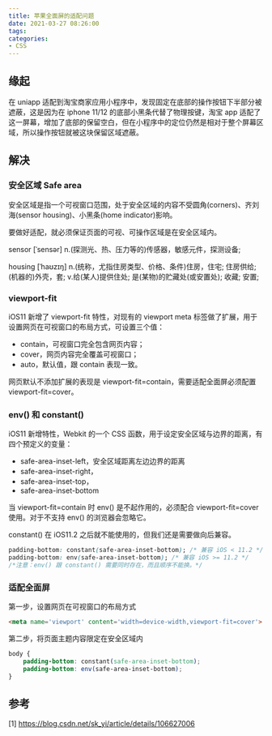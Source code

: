 ```yaml
---
title: 苹果全面屏的适配问题
date: 2021-03-27 08:26:00
tags:
categories:
- CSS
---
```


## 缘起
在 uniapp 适配到淘宝商家应用小程序中，发现固定在底部的操作按钮下半部分被遮蔽，这是因为在 iphone 11/12 的底部小黑条代替了物理按键，淘宝 app 适配了这一屏幕，增加了底部的保留空白，但在小程序中的定位仍然是相对于整个屏幕区域，所以操作按钮就被这块保留区域遮蔽。

## 解决
### 安全区域 Safe area
安全区域是指一个可视窗口范围，处于安全区域的内容不受圆角(corners)、齐刘海(sensor housing)、小黑条(home indicator)影响。

要做好适配，就必须保证页面的可视、可操作区域是在安全区域内。

sensor \[ˈsensər]
n.(探测光、热、压力等的)传感器，敏感元件，探测设备;


housing \[ˈhaʊzɪŋ]
n.(统称，尤指住房类型、价格、条件)住房，住宅; 住房供给; (机器的)外壳，套;
v.给(某人)提供住处; 是(某物)的贮藏处(或安置处); 收藏; 安置;


### viewport-fit
iOS11 新增了 viewport-fit 特性，对现有的 viewport meta 标签做了扩展，用于设置网页在可视窗口的布局方式，可设置三个值：
- contain，可视窗口完全包含网页内容；
- cover，网页内容完全覆盖可视窗口；
- auto，默认值，跟 contain 表现一致。

网页默认不添加扩展的表现是 viewport-fit=contain，需要适配全面屏必须配置 viewport-fit=cover。

### env() 和 constant()
iOS11 新增特性，Webkit 的一个 CSS 函数，用于设定安全区域与边界的距离，有四个预定义的变量：
- safe-area-inset-left，安全区域距离左边边界的距离
- safe-area-inset-right，
- safe-area-inset-top，
- safe-area-inset-bottom

当 viewport-fit=contain 时 env() 是不起作用的，必须配合  viewport-fit=cover 使用。对于不支持 env() 的浏览器会忽略它。

constant() 在 iOS11.2 之后就不能使用的，但我们还是需要做向后兼容。
```css
padding-bottom: constant(safe-area-inset-bottom); /* 兼容 iOS < 11.2 */
padding-bottom: env(safe-area-inset-bottom); /* 兼容 iOS >= 11.2 */
/*注意：env() 跟 constant() 需要同时存在，而且顺序不能换。*/
```

### 适配全面屏
第一步，设置网页在可视窗口的布局方式
```html
<meta name='viewport' content='width=device-width,viewport-fit=cover'>
```

第二步，将页面主题内容限定在安全区域内
```css
body {
    padding-bottom: constant(safe-area-inset-bottom);
    padding-bottom: env(safe-area-inset-bottom);
}
```


## 参考
[1] https://blog.csdn.net/sk_yi/article/details/106627006